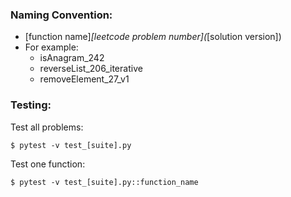 ### Naming Convention:
* [function name]_[leetcode problem number](_[solution version])
* For example:
    * isAnagram_242
    * reverseList_206_iterative
    * removeElement_27_v1

### Testing:
Test all problems:
```
$ pytest -v test_[suite].py
```
Test one function:
```
$ pytest -v test_[suite].py::function_name
```

